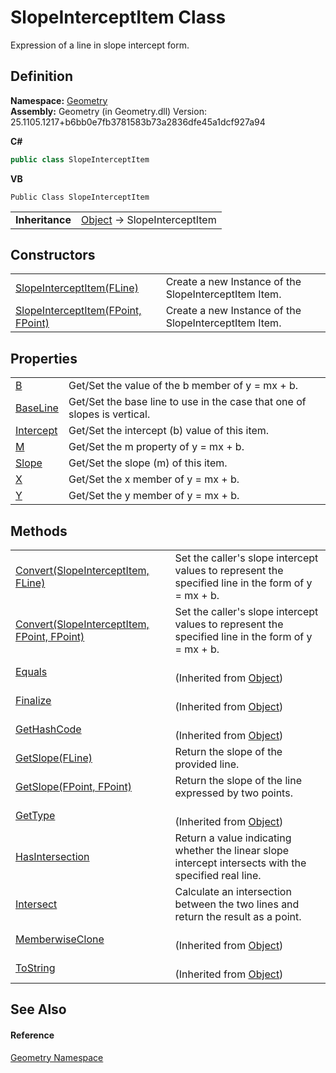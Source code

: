 # SlopeInterceptItem Class


Expression of a line in slope intercept form.



## Definition
**Namespace:** <a href="eb409b48-e279-bdb4-daf3-3196b72d55a2.md">Geometry</a>  
**Assembly:** Geometry (in Geometry.dll) Version: 25.1105.1217+b6bb0e7fb3781583b73a2836dfe45a1dcf927a94

**C#**
``` C#
public class SlopeInterceptItem
```
**VB**
``` VB
Public Class SlopeInterceptItem
```

<table><tr><td><strong>Inheritance</strong></td><td><a href="https://learn.microsoft.com/dotnet/api/system.object" target="_blank" rel="noopener noreferrer">Object</a>  →  SlopeInterceptItem</td></tr>
</table>



## Constructors
<table>
<tr>
<td><a href="1173e6ca-9717-06f0-29f7-bf4940b8f350.md">SlopeInterceptItem(FLine)</a></td>
<td>Create a new Instance of the SlopeInterceptItem Item.</td></tr>
<tr>
<td><a href="a3a75613-6c6d-bbed-828c-abf70c74c3c1.md">SlopeInterceptItem(FPoint, FPoint)</a></td>
<td>Create a new Instance of the SlopeInterceptItem Item.</td></tr>
</table>

## Properties
<table>
<tr>
<td><a href="0fe602b7-9beb-34c7-70fb-994f6aeceb0f.md">B</a></td>
<td>Get/Set the value of the b member of y = mx + b.</td></tr>
<tr>
<td><a href="c8d34b4d-4640-07c8-b6f3-344a869d1356.md">BaseLine</a></td>
<td>Get/Set the base line to use in the case that one of slopes is vertical.</td></tr>
<tr>
<td><a href="f6f01fb8-86a1-b56c-8f42-c93031cb177c.md">Intercept</a></td>
<td>Get/Set the intercept (b) value of this item.</td></tr>
<tr>
<td><a href="a68c20c6-c81c-4b07-9618-8a8713a005f7.md">M</a></td>
<td>Get/Set the m property of y = mx + b.</td></tr>
<tr>
<td><a href="e74be563-fe3d-61d2-41b3-d4da307f0d1c.md">Slope</a></td>
<td>Get/Set the slope (m) of this item.</td></tr>
<tr>
<td><a href="45d0901f-2d95-d68c-dc3e-15d28ca7d11d.md">X</a></td>
<td>Get/Set the x member of y = mx + b.</td></tr>
<tr>
<td><a href="7264d811-f9c7-d619-35fd-36a5fa9e3a6e.md">Y</a></td>
<td>Get/Set the y member of y = mx + b.</td></tr>
</table>

## Methods
<table>
<tr>
<td><a href="5a8768f8-ce18-bd4d-5dff-fdcb9735b8e2.md">Convert(SlopeInterceptItem, FLine)</a></td>
<td>Set the caller's slope intercept values to represent the specified line in the form of y = mx + b.</td></tr>
<tr>
<td><a href="e288f9d8-12e9-96b4-8743-467cfa4d9051.md">Convert(SlopeInterceptItem, FPoint, FPoint)</a></td>
<td>Set the caller's slope intercept values to represent the specified line in the form of y = mx + b.</td></tr>
<tr>
<td><a href="https://learn.microsoft.com/dotnet/api/system.object.equals#system-object-equals(system-object)" target="_blank" rel="noopener noreferrer">Equals</a></td>
<td><br />(Inherited from <a href="https://learn.microsoft.com/dotnet/api/system.object" target="_blank" rel="noopener noreferrer">Object</a>)</td></tr>
<tr>
<td><a href="https://learn.microsoft.com/dotnet/api/system.object.finalize" target="_blank" rel="noopener noreferrer">Finalize</a></td>
<td><br />(Inherited from <a href="https://learn.microsoft.com/dotnet/api/system.object" target="_blank" rel="noopener noreferrer">Object</a>)</td></tr>
<tr>
<td><a href="https://learn.microsoft.com/dotnet/api/system.object.gethashcode" target="_blank" rel="noopener noreferrer">GetHashCode</a></td>
<td><br />(Inherited from <a href="https://learn.microsoft.com/dotnet/api/system.object" target="_blank" rel="noopener noreferrer">Object</a>)</td></tr>
<tr>
<td><a href="b3f672bf-32a2-920e-5d23-78c017908e1a.md">GetSlope(FLine)</a></td>
<td>Return the slope of the provided line.</td></tr>
<tr>
<td><a href="eb9d1dbb-54dc-d87c-6eec-7e75a7b94b60.md">GetSlope(FPoint, FPoint)</a></td>
<td>Return the slope of the line expressed by two points.</td></tr>
<tr>
<td><a href="https://learn.microsoft.com/dotnet/api/system.object.gettype" target="_blank" rel="noopener noreferrer">GetType</a></td>
<td><br />(Inherited from <a href="https://learn.microsoft.com/dotnet/api/system.object" target="_blank" rel="noopener noreferrer">Object</a>)</td></tr>
<tr>
<td><a href="da906495-1395-0985-619a-1557573029f6.md">HasIntersection</a></td>
<td>Return a value indicating whether the linear slope intercept intersects with the specified real line.</td></tr>
<tr>
<td><a href="0ecfb8fd-c38d-66ce-e2ee-c2e188e7adee.md">Intersect</a></td>
<td>Calculate an intersection between the two lines and return the result as a point.</td></tr>
<tr>
<td><a href="https://learn.microsoft.com/dotnet/api/system.object.memberwiseclone" target="_blank" rel="noopener noreferrer">MemberwiseClone</a></td>
<td><br />(Inherited from <a href="https://learn.microsoft.com/dotnet/api/system.object" target="_blank" rel="noopener noreferrer">Object</a>)</td></tr>
<tr>
<td><a href="https://learn.microsoft.com/dotnet/api/system.object.tostring" target="_blank" rel="noopener noreferrer">ToString</a></td>
<td><br />(Inherited from <a href="https://learn.microsoft.com/dotnet/api/system.object" target="_blank" rel="noopener noreferrer">Object</a>)</td></tr>
</table>

## See Also


#### Reference
<a href="eb409b48-e279-bdb4-daf3-3196b72d55a2.md">Geometry Namespace</a>  
